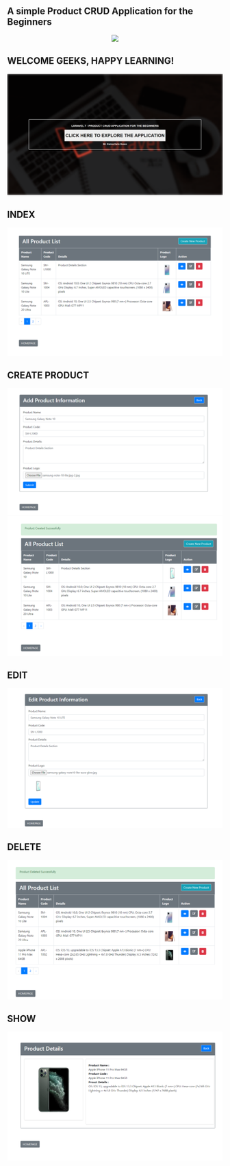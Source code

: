 ## A simple Product CRUD Application for the Beginners 

<p align="center"><a href="https://laravel.com" target="_blank"><img src="https://raw.githubusercontent.com/laravel/art/master/logo-lockup/5%20SVG/2%20CMYK/1%20Full%20Color/laravel-logolockup-cmyk-red.svg" width="400"></a></p>


## WELCOME GEEKS, HAPPY LEARNING!
<img src="/public/public/media/readme/home.PNG" alt="License">

## INDEX 
<img src="/public/public/media/readme/index.PNG" alt="License">

## CREATE PRODUCT
<img src="/public/public/media/readme/create.PNG" alt="License">
<img src="/public/public/media/readme/after_create.PNG" alt="License">


## EDIT
<img src="/public/public/media/readme/Edit.PNG" alt="License">

## DELETE
<img src="/public/public/media/readme/delete.PNG" alt="License">

## SHOW
<img src="/public/public/media/readme/details.PNG" alt="License">
